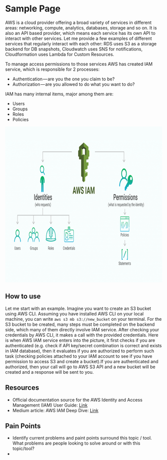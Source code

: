 # Sample Page 
AWS is a cloud provider offering a broad variety of services in different areas: networking, compute, analytics, databases, storage and so on. It is also an API based provider, which means each service has its own API to interact with other services. Let me provide a few examples of different services that regularly interact with each other: RDS uses S3 as a storage backend for DB snapshots, Cloudwatch uses SNS for notifications, Cloudformation uses Lambda for Custom Resources.

To manage access permissions to those services AWS has created IAM service, which is responsible for 2 processes:
 - Authentication — are you the one you claim to be?
 - Authorization — are you allowed to do what you want to do?

IAM has many internal items, major among them are: 
 - Users
 - Groups
 - Roles
 - Policies

<p align="center"> <img src="assets/IAM-overview.png" width="800" height="500"> </p>

## How to use 
Let me start with an example. Imagine you want to create an S3 bucket using AWS CLI. Assuming you have installed AWS CLI on your local machine, you can write ```aws s3 mb s3://new_bucket``` on your terminal. For the S3 bucket to be created, many steps must be completed on the backend side, which many of them directly involve IAM service. After checking your credentials by AWS CLI, it makes a call with the provided credentials. Here is when AWS IAM service enters into the picture, it first checks if you are authenticated (e.g. check if API key/secret combination is correct and exists in IAM database), then it evaluates if you are authorized to perform such task (checking policies attached to your IAM account to see if you have permission to access S3 and create a bucket).If you are authenticated and authorized, then your call will go to AWS S3 API and a new bucket will be created and a response will be sent to you. 


## Resources 
- Official documentation source for the AWS Identity and Access Management (IAM) User Guide: [Link](https://github.com/awsdocs/iam-user-guide)
- Medium article: AWS IAM Deep Dive: [Link](https://medium.com/@thomas.storm/aws-iam-deep-dive-chapter-1-essentials-a9cfb1931a01)



## Pain Points 
- Identify current problems and paint points surround this topic / tool. What problems are people looking to solve around or with this topic/tool?
- 



